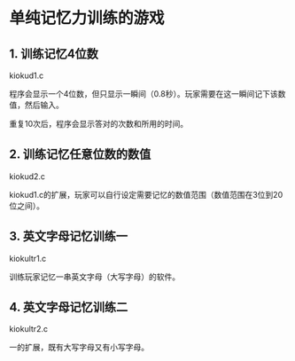 # 单纯记忆力训练的游戏

## 1. 训练记忆4位数
kiokud1.c

程序会显示一个4位数，但只显示一瞬间（0.8秒）。玩家需要在这一瞬间记下该数值，然后输入。

重复10次后，程序会显示答对的次数和所用的时间。

## 2. 训练记忆任意位数的数值
kiokud2.c

kiokud1.c的扩展，玩家可以自行设定需要记忆的数值范围（数值范围在3位到20位之间）。

## 3. 英文字母记忆训练一
kiokultr1.c

训练玩家记忆一串英文字母（大写字母）的软件。

## 4. 英文字母记忆训练二
kiokultr2.c

一的扩展，既有大写字母又有小写字母。